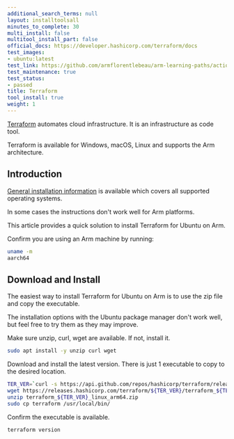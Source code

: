 ```yaml
---
additional_search_terms: null
layout: installtoolsall
minutes_to_complete: 30
multi_install: false
multitool_install_part: false
official_docs: https://developer.hashicorp.com/terraform/docs
test_images:
- ubuntu:latest
test_link: https://github.com/armflorentlebeau/arm-learning-paths/actions/runs/4312122327
test_maintenance: true
test_status:
- passed
title: Terraform
tool_install: true
weight: 1
---
```


[Terraform](https://www.terraform.io/) automates cloud infrastructure. It is an infrastructure as code tool. 

Terraform is available for Windows, macOS, Linux and supports the Arm architecture. 

## Introduction

[General installation information](https://developer.hashicorp.com/terraform/downloads) is available which covers all supported operating systems. 

In some cases the instructions don't work well for Arm platforms. 

This article provides a quick solution to install Terraform for Ubuntu on Arm.

Confirm you are using an Arm machine by running:

```bash { command_line="user@localhost | 2" }
uname -m
aarch64
```

## Download and Install

The easiest way to install Terraform for Ubuntu on Arm is to use the zip file and copy the executable. 

The installation options with the Ubuntu package manager don't work well, but feel free to try them as they may improve. 

Make sure unzip, curl, wget are available. If not, install it. 

```bash { target="ubuntu:latest" }
sudo apt install -y unzip curl wget
```

Download and install the latest version. There is just 1 executable to copy to the desired location.

```bash { target="ubuntu:latest" }
TER_VER=`curl -s https://api.github.com/repos/hashicorp/terraform/releases/latest | grep tag_name | cut -d: -f2 | tr -d \"\,\v | awk '{$1=$1};1'`
wget https://releases.hashicorp.com/terraform/${TER_VER}/terraform_${TER_VER}_linux_arm64.zip
unzip terraform_${TER_VER}_linux_arm64.zip
sudo cp terraform /usr/local/bin/
```

Confirm the executable is available.

```bash { target="ubuntu:latest" }
terraform version
```

